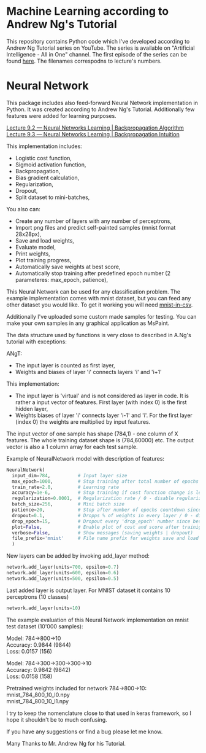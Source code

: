 # Machine Learning according to Andrew Ng's Tutorial

This repository contains Python code which I've developed according to Andrew Ng Tutorial series on YouTube. The series is available on "Artificial Intelligence - All in One" channel. The first episode of the series can be found [here](https://www.youtube.com/watch?v=PPLop4L2eGk&list=PLLssT5z_DsK-h9vYZkQkYNWcItqhlRJLN&index=1). The filenames correspodns to lecture's numbers.

# Neural Network

This package includes also feed-forward Neural Network implementation in Python. It was created according to Andrew Ng's Tutorial. Additionally few features were added for learning purposes.

[Lecture 9.2 — Neural Networks Learning | Backpropagation Algorithm](https://www.youtube.com/watch?v=x_Eamf8MHwU&list=PLLssT5z_DsK-h9vYZkQkYNWcItqhlRJLN&index=51)<br/>
[Lecture 9.3 — Neural Networks Learning | Backpropagation Intuition](https://www.youtube.com/watch?v=mOmkv5SI9hU&list=PLLssT5z_DsK-h9vYZkQkYNWcItqhlRJLN&index=52)

This implementation includes:
* Logistic cost function,
* Sigmoid activation function,
* Backpropagation,
* Bias gradient calculation,
* Regularization,
* Dropout,
* Split dataset to mini-batches,

You also can:
* Create any number of layers with any number of perceptrons,
* Import png files and predict self-painted samples (mnist format 28x28px),
* Save and load weights,
* Evaluate model,
* Print weights,
* Plot training progress,
* Automatically save weights at best score,
* Automatically stop training after predefined epoch number (2 parameteres: max_epoch, patience),

This Neural Network can be used for any classification problem. The example implementation comes with mnist dataset, but you can feed any other dataset you would like.
To get it working you will need [mnist-in-csv](https://www.kaggle.com/oddrationale/mnist-in-csv).

Additionally I've uploaded some custom made samples for testing. You can make your own samples in any graphical application as MsPaint.

The data structure used by functions is very close to described in A.Ng's tutorial with exceptions:

ANgT:
* The input layer is counted as first layer,
* Weights and biases of layer 'i' connects layers 'i' and 'i+1'

This implementation:
* The input layer is 'virtual' and is not considered as layer in code. It is rather a input vector of features. First layer (with index 0) is the first hidden layer,
* Weights biases of layer 'i' connects layer 'i-1' and 'i'. For the first layer (index 0) the weights are multiplied by input features.

The input vector of one sample has shape (784,1) - one column of X features. The whole training dataset shape is (784,60000) etc.
The output vector is also a 1 column array for each test sample.

Example of NeuralNetwork model with description of features:

```python
NeuralNetwork(
  input_dim=784,          # Input layer size
  max_epoch=1000,         # Stop training after total number of epochs
  train_rate=2.0,         # Learning rate
  accuracy=1e-6,          # Stop training if cost function change is less than accuracy
  regularization=0.0001,  # Regularization rate / 0 - disable regularization
  batch_size=256,         # Mini batch size
  patience=20,            # Stop after number of epochs countdown since best score
  dropout=0.1,            # Dropps % of weights in every layer / 0 - disable dropout
  drop_epoch=15,          # Dropout every 'drop_epoch' number since best score
  plot=False,             # Enable plot of cost and score after trainig
  verbose=False,          # Show messages (saving weights | dropout)
  file_prefix='mnist'     # File name prefix for weights save and load / None to disable saving weights
  )
```
New layers can be added by invoking add_layer method:
```python
network.add_layer(units=700, epsilon=0.7)
network.add_layer(units=600, epsilon=0.6)
network.add_layer(units=500, epsilon=0.5)
```
Last added layer is output layer. For MNIST dataset it contains 10 perceptrons (10 classes)
```python
network.add_layer(units=10)
```

The example evaluation of this Neural Network implementation on mnist test dataset (10'000 samples):</br>

Model: 784->800->10<br/>
Accuracy: 0.9844 (9844)<br/>
Loss: 0.0157 (156)<br/>

Model: 784->300->300->300->10<br/>
Accuracy: 0.9842 (9842)<br/>
Loss: 0.0158 (158)<br/>

Pretrained weights included for network 784->800->10:<br/>
mnist_784_800_10_l0.npy<br/>
mnist_784_800_10_l1.npy<br/>

I try to keep the nomenclature close to that used in keras framework, so I hope it shouldn't be to much confusing.

If you have any suggestions or find a bug please let me know.

Many Thanks to Mr. Andrew Ng for his Tutorial.
